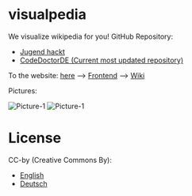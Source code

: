 # visualpedia
We visualize wikipedia for you!
GitHub Repository: 
* [Jugend hackt](https://github.com/jugendhackt/visualpedia)
* [CodeDoctorDE (Current most updated repository)](https://github.com/codedoctorde/visualpedia)

To the website: [here](https://codedoctorde.github.io/visualpedia) 
--> [Frontend](https://codedoctorde.github.io/visualpedia/frontend) 
--> [Wiki](https://github.com/codedoctorde/visualpedia/wiki)

Pictures:

![Picture-1](https://codedoctorde.github.io/visualpedia/1.png "Backend")
![Picture-1](https://codedoctorde.github.io/visualpedia/2.png "Frontend")


# License

CC-by (Creative Commons By):

* [English](https://creativecommons.org/licenses/by/2.0/) 
* [Deutsch](https://creativecommons.org/licenses/by/2.0/de/) 
